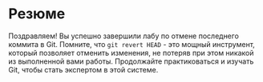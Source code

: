 # Резюме

Поздравляем! Вы успешно завершили лабу по отмене последнего коммита в Git. Помните, что `git revert HEAD` - это мощный инструмент, который позволяет отменить изменения, не потеряв при этом никакой из выполненной вами работы. Продолжайте практиковаться и изучать Git, чтобы стать экспертом в этой системе.

